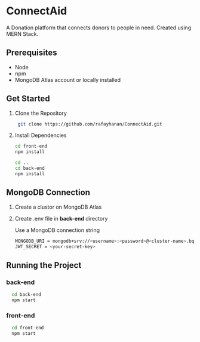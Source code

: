 # ConnectAid
A Donation platform that connects donors to people in need. Created using MERN Stack.

## Prerequisites

  - Node
  - npm
  - MongoDB Atlas account or locally installed 

## Get Started

1. Clone the Repository

   ```sh
    git clone https://github.com/rafayhanan/ConnectAid.git
    ```

2. Install Dependencies
   
    ```sh
    cd front-end
    npm install
    ```

    ```sh
    cd ..
    cd back-end
    npm install
    ```
    
## MongoDB Connection

1. Create a clustor on MongoDB Atlas

2. Create .env file in **back-end** directory

    Use a MongoDB connection string
   
    ```sh
    MONGODB_URI = mongodb+srv://<username>:<password>@<cluster-name>.bqydw.mongodb.net/?retryWrites=true&w=majority&appName=<clustor-name>
    JWT_SECRET = <your-secret-key>
    ```

## Running the Project

### back-end

  ```sh
    cd back-end
    npm start
  ```
### front-end

  ```sh
    cd front-end
    npm start
  ```











